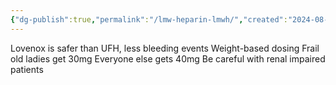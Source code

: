 ```yaml
---
{"dg-publish":true,"permalink":"/lmw-heparin-lmwh/","created":"2024-08-05T10:11:38.000-07:00","updated":"2025-09-27T11:33:32.005-07:00"}
---
```




Lovenox is safer than UFH, less bleeding events
Weight-based dosing
	Frail old ladies get 30mg
	Everyone else gets 40mg
	Be careful with renal impaired patients